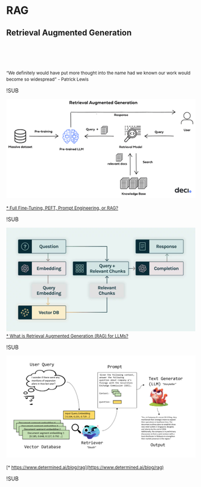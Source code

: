# RAG

## Retrieval Augmented Generation

</br></br></br></br>
<small>“We definitely would have put more thought into the name had we known our work would become so widespread”</small>
<small>- Patrick Lewis</small>

!SUB

![](images/rag_deci_schemat.png)

<small>[* Full Fine-Tuning, PEFT, Prompt Engineering, or RAG?](https://deci.ai/blog/fine-tuning-peft-prompt-engineering-and-rag-which-one-is-right-for-you/)</small>

!SUB

![](images/rag_truera-architecture-for-chatot-figure-1-1024x561.webp)
<small>[* What is Retrieval Augmented Generation (RAG) for LLMs?](https://truera.com/ai-quality-education/generative-ai-rags/what-is-retrieval-augmented-generation-rag-for-llms/)</small>

!SUB

![](images/rag_pipeline_asia.png)

<small>[* https://www.determined.ai/blog/rag](https://www.determined.ai/blog/rag)</small>

!SUB
